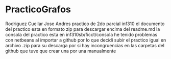 # PracticoGrafos
Rodriguez Cuellar Jose Andres
practico de 2do parcial inf310
el documento del practico esta en formato zip para descargar encima del readme.md
la consola del practico esta en inf310sb/ficct/consola
he tenido problemas con netbeans al importar a github por lo que decidi subir el practico igual en archivo .zip para su descarga por si hay incongruencias en las carpetas del github que tuve que crear una por una manualmente 

